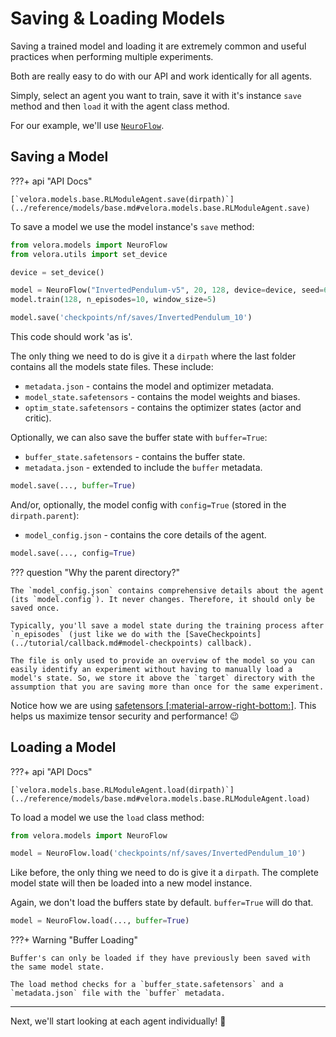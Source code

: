# Saving & Loading Models

Saving a trained model and loading it are extremely common and useful practices when performing multiple experiments.

Both are really easy to do with our API and work identically for all agents.

Simply, select an agent you want to train, save it with it's instance `save` method and then `load` it with the agent class method.

For our example, we'll use [`NeuroFlow`](../tutorial/agents/nf.md).

## Saving a Model

???+ api "API Docs"

    [`velora.models.base.RLModuleAgent.save(dirpath)`](../reference/models/base.md#velora.models.base.RLModuleAgent.save)

To save a model we use the model instance's `save` method:

```python
from velora.models import NeuroFlow
from velora.utils import set_device

device = set_device()

model = NeuroFlow("InvertedPendulum-v5", 20, 128, device=device, seed=64)
model.train(128, n_episodes=10, window_size=5)

model.save('checkpoints/nf/saves/InvertedPendulum_10')
```

This code should work 'as is'.

The only thing we need to do is give it a `dirpath` where the last folder contains all the models state files. These include:

- `metadata.json` - contains the model and optimizer metadata.
- `model_state.safetensors` - contains the model weights and biases.
- `optim_state.safetensors` - contains the optimizer states (actor and critic).

Optionally, we can also save the buffer state with `buffer=True`:

- `buffer_state.safetensors` - contains the buffer state.
- `metadata.json` - extended to include the `buffer` metadata.

```python
model.save(..., buffer=True)
```

And/or, optionally, the model config with `config=True` (stored in the `dirpath.parent`):

- `model_config.json` - contains the core details of the agent.

```python
model.save(..., config=True)
```

??? question "Why the parent directory?"

    The `model_config.json` contains comprehensive details about the agent (its `model.config`). It never changes. Therefore, it should only be saved once.

    Typically, you'll save a model state during the training process after `n_episodes` (just like we do with the [SaveCheckpoints](../tutorial/callback.md#model-checkpoints) callback).

    The file is only used to provide an overview of the model so you can easily identify an experiment without having to manually load a model's state. So, we store it above the `target` directory with the assumption that you are saving more than once for the same experiment.

Notice how we are using [safetensors [:material-arrow-right-bottom:]](https://github.com/huggingface/safetensors). This helps us maximize tensor security and performance! 😉

## Loading a Model

???+ api "API Docs"

    [`velora.models.base.RLModuleAgent.load(dirpath)`](../reference/models/base.md#velora.models.base.RLModuleAgent.load)

To load a model we use the `load` class method:

```python
from velora.models import NeuroFlow

model = NeuroFlow.load('checkpoints/nf/saves/InvertedPendulum_10')
```

Like before, the only thing we need to do is give it a `dirpath`. The complete model state will then be loaded into a new model instance.

Again, we don't load the buffers state by default. `buffer=True` will do that.

```python
model = NeuroFlow.load(..., buffer=True)
```

???+ Warning "Buffer Loading"

    Buffer's can only be loaded if they have previously been saved with the same model state.

    The load method checks for a `buffer_state.safetensors` and a `metadata.json` file with the `buffer` metadata.

---

Next, we'll start looking at each agent individually! 🚀

